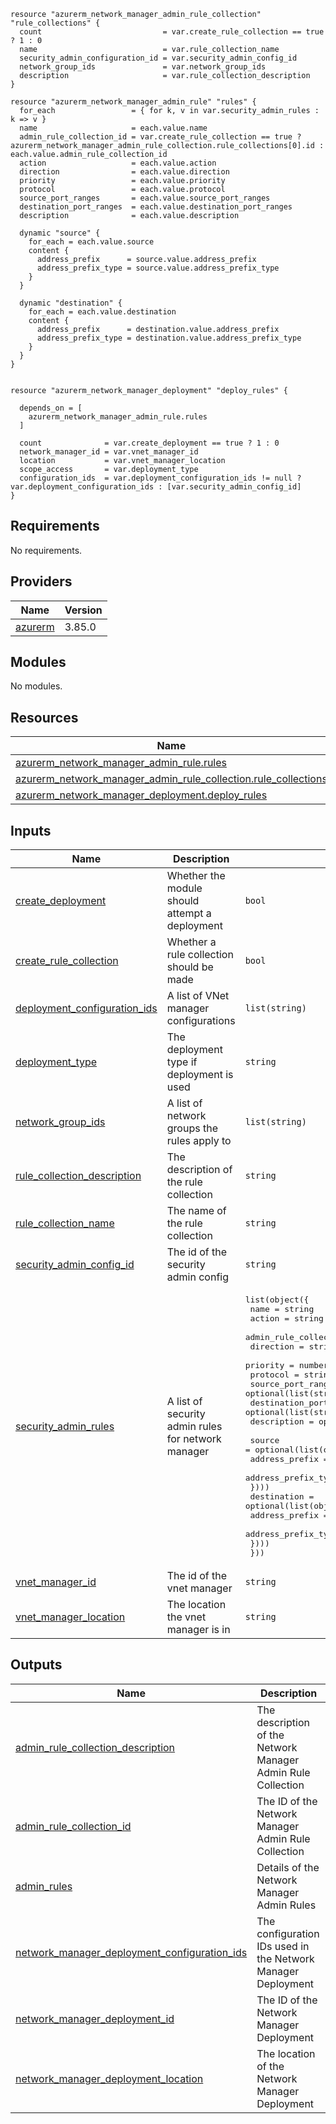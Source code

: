 ```hcl
resource "azurerm_network_manager_admin_rule_collection" "rule_collections" {
  count                           = var.create_rule_collection == true ? 1 : 0
  name                            = var.rule_collection_name
  security_admin_configuration_id = var.security_admin_config_id
  network_group_ids               = var.network_group_ids
  description                     = var.rule_collection_description
}

resource "azurerm_network_manager_admin_rule" "rules" {
  for_each                 = { for k, v in var.security_admin_rules : k => v }
  name                     = each.value.name
  admin_rule_collection_id = var.create_rule_collection == true ? azurerm_network_manager_admin_rule_collection.rule_collections[0].id : each.value.admin_rule_collection_id
  action                   = each.value.action
  direction                = each.value.direction
  priority                 = each.value.priority
  protocol                 = each.value.protocol
  source_port_ranges       = each.value.source_port_ranges
  destination_port_ranges  = each.value.destination_port_ranges
  description              = each.value.description

  dynamic "source" {
    for_each = each.value.source
    content {
      address_prefix      = source.value.address_prefix
      address_prefix_type = source.value.address_prefix_type
    }
  }

  dynamic "destination" {
    for_each = each.value.destination
    content {
      address_prefix      = destination.value.address_prefix
      address_prefix_type = destination.value.address_prefix_type
    }
  }
}


resource "azurerm_network_manager_deployment" "deploy_rules" {

  depends_on = [
    azurerm_network_manager_admin_rule.rules
  ]

  count              = var.create_deployment == true ? 1 : 0
  network_manager_id = var.vnet_manager_id
  location           = var.vnet_manager_location
  scope_access       = var.deployment_type
  configuration_ids  = var.deployment_configuration_ids != null ? var.deployment_configuration_ids : [var.security_admin_config_id]
}
```
## Requirements

No requirements.

## Providers

| Name | Version |
|------|---------|
| <a name="provider_azurerm"></a> [azurerm](#provider\_azurerm) | 3.85.0 |

## Modules

No modules.

## Resources

| Name | Type |
|------|------|
| [azurerm_network_manager_admin_rule.rules](https://registry.terraform.io/providers/hashicorp/azurerm/latest/docs/resources/network_manager_admin_rule) | resource |
| [azurerm_network_manager_admin_rule_collection.rule_collections](https://registry.terraform.io/providers/hashicorp/azurerm/latest/docs/resources/network_manager_admin_rule_collection) | resource |
| [azurerm_network_manager_deployment.deploy_rules](https://registry.terraform.io/providers/hashicorp/azurerm/latest/docs/resources/network_manager_deployment) | resource |

## Inputs

| Name | Description | Type | Default | Required |
|------|-------------|------|---------|:--------:|
| <a name="input_create_deployment"></a> [create\_deployment](#input\_create\_deployment) | Whether the module should attempt a deployment | `bool` | `false` | no |
| <a name="input_create_rule_collection"></a> [create\_rule\_collection](#input\_create\_rule\_collection) | Whether a rule collection should be made | `bool` | `true` | no |
| <a name="input_deployment_configuration_ids"></a> [deployment\_configuration\_ids](#input\_deployment\_configuration\_ids) | A list of VNet manager configurations | `list(string)` | `[]` | no |
| <a name="input_deployment_type"></a> [deployment\_type](#input\_deployment\_type) | The deployment type if deployment is used | `string` | `null` | no |
| <a name="input_network_group_ids"></a> [network\_group\_ids](#input\_network\_group\_ids) | A list of network groups the rules apply to | `list(string)` | `[]` | no |
| <a name="input_rule_collection_description"></a> [rule\_collection\_description](#input\_rule\_collection\_description) | The description of the rule collection | `string` | `null` | no |
| <a name="input_rule_collection_name"></a> [rule\_collection\_name](#input\_rule\_collection\_name) | The name of the rule collection | `string` | `null` | no |
| <a name="input_security_admin_config_id"></a> [security\_admin\_config\_id](#input\_security\_admin\_config\_id) | The id of the security admin config | `string` | `null` | no |
| <a name="input_security_admin_rules"></a> [security\_admin\_rules](#input\_security\_admin\_rules) | A list of security admin rules for network manager | <pre>list(object({<br>    name                     = string<br>    action                   = string<br>    admin_rule_collection_id = optional(string)<br>    direction                = string<br>    priority                 = number<br>    protocol                 = string<br>    source_port_ranges       = optional(list(string))<br>    destination_port_ranges  = optional(list(string))<br>    description              = optional(string)<br><br>    source = optional(list(object({<br>      address_prefix      = string<br>      address_prefix_type = string<br>    })))<br>    destination = optional(list(object({<br>      address_prefix      = string<br>      address_prefix_type = string<br>    })))<br>  }))</pre> | n/a | yes |
| <a name="input_vnet_manager_id"></a> [vnet\_manager\_id](#input\_vnet\_manager\_id) | The id of the vnet manager | `string` | `null` | no |
| <a name="input_vnet_manager_location"></a> [vnet\_manager\_location](#input\_vnet\_manager\_location) | The location the vnet manager is in | `string` | `null` | no |

## Outputs

| Name | Description |
|------|-------------|
| <a name="output_admin_rule_collection_description"></a> [admin\_rule\_collection\_description](#output\_admin\_rule\_collection\_description) | The description of the Network Manager Admin Rule Collection |
| <a name="output_admin_rule_collection_id"></a> [admin\_rule\_collection\_id](#output\_admin\_rule\_collection\_id) | The ID of the Network Manager Admin Rule Collection |
| <a name="output_admin_rules"></a> [admin\_rules](#output\_admin\_rules) | Details of the Network Manager Admin Rules |
| <a name="output_network_manager_deployment_configuration_ids"></a> [network\_manager\_deployment\_configuration\_ids](#output\_network\_manager\_deployment\_configuration\_ids) | The configuration IDs used in the Network Manager Deployment |
| <a name="output_network_manager_deployment_id"></a> [network\_manager\_deployment\_id](#output\_network\_manager\_deployment\_id) | The ID of the Network Manager Deployment |
| <a name="output_network_manager_deployment_location"></a> [network\_manager\_deployment\_location](#output\_network\_manager\_deployment\_location) | The location of the Network Manager Deployment |
